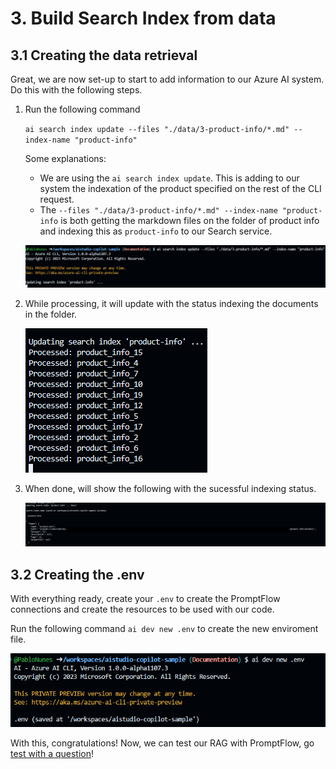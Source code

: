 # 3. Build Search Index from data

## 3.1 Creating the data retrieval

Great, we are now set-up to start to add information to our Azure AI system. Do this with the following steps.

1. Run the following command

    `ai search index update --files "./data/3-product-info/*.md" --index-name "product-info"`

    Some explanations:

    - We are using the `ai search index update`. This is adding to our system the indexation of the product specified on the rest of the CLI request.
    - The `--files "./data/3-product-info/*.md" --index-name "product-info` is both getting the markdown files on the folder of product info and indexing this as `product-info` to our Search service.

    ![Running Search](../img/32-RunSearch.png)

2. While processing, it will update with the status indexing the documents in the folder.

    ![Search](../img/33-ProcessingSearch.png)

3. When done, will show the following with the sucessful indexing status.

    ![Done Indexing](../img/34-DoneIndexing.png)

## 3.2 Creating the .env

With everything ready, create your `.env` to create the PromptFlow connections and create the resources to be used with our code.

Run the following command  `ai dev new .env` to create the new enviroment file.

![Creating env](../img/35-CreatingEnv.png)


With this, congratulations! 
Now, we can test our RAG with PromptFlow, go [test with a question](./04-run-copilot-question.md)!